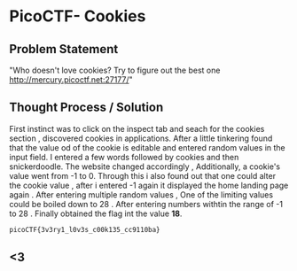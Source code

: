 # PicoCTF- Cookies

## Problem Statement
"Who doesn't love cookies? Try to figure out the best one http://mercury.picoctf.net:27177/"

## Thought Process / Solution 
First instinct was to click on the inspect tab and seach for the cookies section , discovered cookies in applications. After a little tinkering found that the value od of the cookie is editable and entered random values in the input field. I entered a few words followed by cookies and then snickerdoodle. The website changed accordingly , Additionally, a cookie's value went from -1 to 0. Through this i also found out that one could alter the cookie value , after i entered -1 again it displayed the home landing page again . After entering multiple random values , One of the limiting values could be boiled down to 28 . After entering numbers withtin the range of -1 to 28 . Finally obtained the flag int the value **18**.
```bash
picoCTF{3v3ry1_l0v3s_c00k135_cc9110ba}
```
## <3
